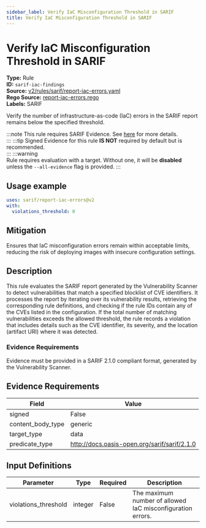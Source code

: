 ```yaml
---
sidebar_label: Verify IaC Misconfiguration Threshold in SARIF
title: Verify IaC Misconfiguration Threshold in SARIF
---  
```

# Verify IaC Misconfiguration Threshold in SARIF  
**Type:** Rule  
**ID:** `sarif-iac-findings`  
**Source:** [v2/rules/sarif/report-iac-errors.yaml](https://github.com/scribe-public/sample-policies/blob/main/v2/rules/sarif/report-iac-errors.yaml)  
**Rego Source:** [report-iac-errors.rego](https://github.com/scribe-public/sample-policies/blob/main/v2/rules/sarif/report-iac-errors.rego)  
**Labels:** SARIF  

Verify the number of infrastructure-as-code (IaC) errors in the SARIF report remains below the specified threshold.

:::note 
This rule requires SARIF Evidence. See [here](https://deploy-preview-299--scribe-security.netlify.app/docs/valint/sarif) for more details.  
::: 
:::tip 
Signed Evidence for this rule **IS NOT** required by default but is recommended.  
::: 
:::warning  
Rule requires evaluation with a target. Without one, it will be **disabled** unless the `--all-evidence` flag is provided.
::: 

## Usage example

```yaml
uses: sarif/report-iac-errors@v2
with:
  violations_threshold: 0
```

## Mitigation  
Ensures that IaC misconfiguration errors remain within acceptable limits, reducing the risk of deploying images  with insecure configuration settings.


## Description  
This rule evaluates the SARIF report generated by the Vulnerability Scanner to detect vulnerabilities that match
a specified blocklist of CVE identifiers. It processes the report by iterating over its vulnerability results, retrieving
the corresponding rule definitions, and checking if the rule IDs contain any of the CVEs listed in the configuration.
If the total number of matching vulnerabilities exceeds the allowed threshold, the rule records a violation that includes
details such as the CVE identifier, its severity, and the location (artifact URI) where it was detected.

### **Evidence Requirements**

Evidence must be provided in a SARIF 2.1.0 compliant format, generated by the Vulnerability Scanner.

## Evidence Requirements  
| Field | Value |
|-------|-------|
| signed | False |
| content_body_type | generic |
| target_type | data |
| predicate_type | http://docs.oasis-open.org/sarif/sarif/2.1.0 |

## Input Definitions  
| Parameter | Type | Required | Description |
|-----------|------|----------|-------------|
| violations_threshold | integer | False | The maximum number of allowed IaC misconfiguration errors. |

